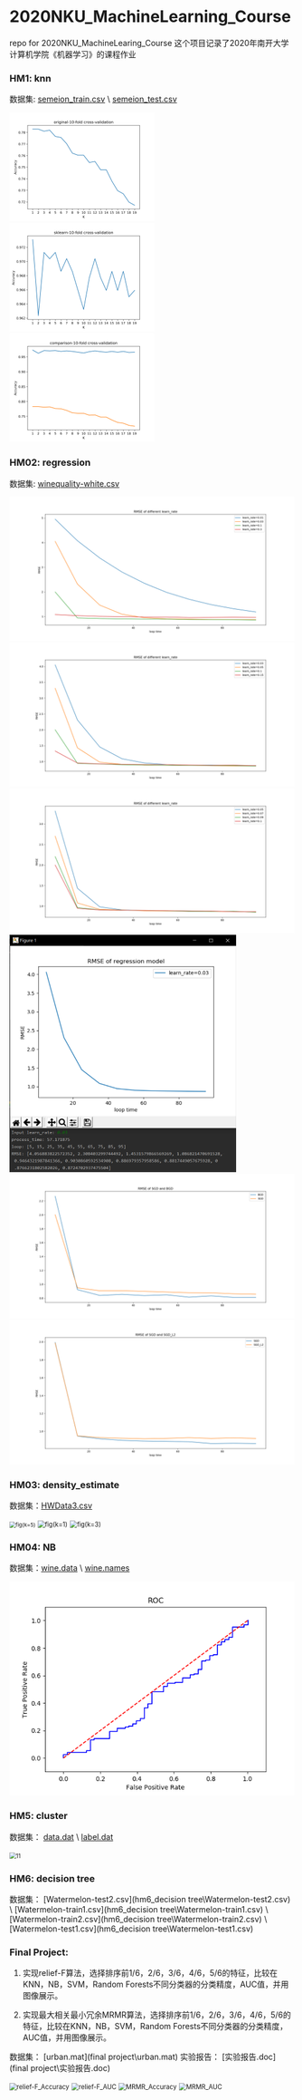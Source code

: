 # 2020NKU_MachineLearning_Course

repo for 2020NKU_MachineLearing_Course
这个项目记录了2020年南开大学计算机学院《机器学习》的课程作业



### HM1: knn

数据集:  [semeion_train.csv](hm1_knn\semeion_train.csv) \ [semeion_test.csv](hm1_knn\semeion_test.csv) 

<img src="hm1_knn\original-10-fold cross-validation.png" alt="original-10-fold cross-validation" style="zoom:25%;" />

<img src="hm1_knn\sklearn-10-fold cross-validation.png" alt="sklearn-10-fold cross-validation" style="zoom:25%;" />

<img src="hm1_knn\comparison-10-fold cross-validation.png" alt="comparison-10-fold cross-validation" style="zoom:25%;" />

### HM02: regression

数据集:  [winequality-white.csv](hm2_regression\winequality-white.csv) 

<img src="hm2_regression\RMSE of different learn_rate(0.01,0.03,0.1,0.3).png" alt="RMSE of different learn_rate(0.01,0.03,0.1,0.3)" style="zoom: 50%;" />

<img src="hm2_regression\RMSE of different learn_rate(0.03,0.05,0.1,0.15).png" alt="RMSE of different learn_rate(0.03,0.05,0.1,0.15)" style="zoom: 50%;" />

<img src="hm2_regression\RMSE of different learn_rate(0.05,0.07,0.09,0.1).png" alt="RMSE of different learn_rate(0.05,0.07,0.09,0.1)" style="zoom: 50%;" />

<img src="hm2_regression\RMSE of regression model(SGD,learn_rate=0.03).png" alt="RMSE of regression model(SGD,learn_rate=0.03)" style="zoom: 50%;" />

<img src="hm2_regression\RMSE of SGD and BGD.png" alt="RMSE of SGD and BGD" style="zoom: 50%;" />

<img src="hm2_regression\RMSE of SGD and SGD_L2.png" alt="RMSE of SGD and SGD_L2" style="zoom: 50%;" />

### HM03: density_estimate

数据集：[HWData3.csv](hm3_density_estimate\HWData3.csv) 

<img src="hm3_density_estimate\fig(k=5).png" alt="fig(k=5)" style="zoom:67%;" />

<img src="hm3_density_estimate\fig(k=1).png" alt="fig(k=1)" style="zoom:80%;" />

<img src="hm3_density_estimate\fig(k=3).png" alt="fig(k=3)" style="zoom:80%;" />

### HM04: NB

 数据集：[wine.data](hm4_NB\wine.data) \ [wine.names](hm4_NB\wine.names) 

<img src="hm4_NB\ROC.png" alt="ROC" style="zoom:80%;" />

### HM5: cluster

数据集： [data.dat](hm5_cluster\data.dat) \ [label.dat](hm5_cluster\label.dat) 

<img src="hm5_cluster\images\11.png" alt="11" style="zoom:72%;" />

### HM6: decision tree

数据集： [Watermelon-test2.csv](hm6_decision tree\Watermelon-test2.csv) \ [Watermelon-train1.csv](hm6_decision tree\Watermelon-train1.csv) \ [Watermelon-train2.csv](hm6_decision tree\Watermelon-train2.csv) \ [Watermelon-test1.csv](hm6_decision tree\Watermelon-test1.csv) 

### Final Project:

1. 实现relief-F算法，选择排序前1/6，2/6，3/6，4/6，5/6的特征，比较在KNN，NB，SVM，Random Forests不同分类器的分类精度，AUC值，并用图像展示。

2. 实现最大相关最小冗余MRMR算法，选择排序前1/6，2/6，3/6，4/6，5/6的特征，比较在KNN，NB，SVM，Random Forests不同分类器的分类精度，AUC值，并用图像展示。

数据集： [urban.mat](final project\urban.mat)  实验报告： [实验报告.doc](final project\实验报告.doc) 

<img src="final project\relief-F_Accuracy.png" alt="relief-F_Accuracy" style="zoom: 80%;" />

<img src="final project\relief-F_AUC.png" alt="relief-F_AUC" style="zoom:80%;" />

<img src="final project\MRMR_Accuracy.png" alt="MRMR_Accuracy" style="zoom:80%;" />

<img src="final project\MRMR_AUC.png" alt="MRMR_AUC" style="zoom:80%;" />
